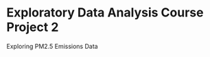 Exploratory Data Analysis Course Project 2  
==========================================

Exploring PM2.5 Emissions Data
